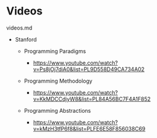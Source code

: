 # Videos

videos.md

*   Stanford

    *   Programming Paradigms

        *   https://www.youtube.com/watch?v=Ps8jOj7diA0&list=PL9D558D49CA734A02
        

    *   Programming Methodology

        *   https://www.youtube.com/watch?v=KkMDCCdjyW8&list=PL84A56BC7F4A1F852

    *   Programming Abstractions

        *   https://www.youtube.com/watch?v=kMzH3tfP6f8&list=PLFE6E58F856038C69
